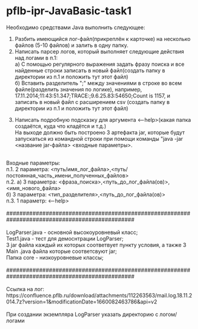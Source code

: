 # pflb-ipr-JavaBasic-task1

Необходимо средствами Java выполнить следующее:<br />
1. Разбить имеющийся лог-файл(прикреплён к карточке) на несколько файлов (5-10 файлов) и залить в одну папку.<br />
2. Написать парсер логов, который выполняет следующие действия над логами в п.1:<br />
а) С помощью регулярного выражения задать фразу поиска и все найденные строки записать в новый файл(создать папку в директории из п.1 и положить тут этот файл)<br />
б) Вставить разделитель ";"  между значениями в строке во всем файле(разделить значения по логике), например, 17.11.2014;11:43:51.347;TRACE:;9.6.25.83:54650;Count is 1157, и записать в новый файл с расширением csv (создать папку в директории из п.1 и положить тут этот файл)<br />
3) Написать подробную подсказку для аргумента <--help>(какая папка создаётся, куда что кладётся и т.д.)<br />
На выходе должно быть построено 3 артефакта jar, которые будут запускаться из командной строки при помощи команды "java -jar <название jar-файла> <входные параметры>.<br />
<br />
Входные параметры:<br />
п.1.  2 параметра: <путь/имя_лог_файла>,<путь/постоянная_часть_имени_полученных_файлов> <br />
п.2.  а) 3 параметра: <фраза_поиска>,<путь_до_лог_файла(ов)>,<имя_нового_файла><br />
б) 3 параметра: <тип_разделителя>,<путь_до_лог_файла(ов)><br />
п.3. 1 параметр: <--help><br />
<br />
###############################################################################################<br />
<br />
LogParser.java - основной высокоуровневый класс;<br />
Test1.java - тест для демоснтрации LogParser;<br />
3 jar файла каждый их которых соответвует пункту условия, а также 3 Main .java файла которые соответсвуют jar;<br />
Папка core - низкоуровневые классы;<br />
<br />
###############################################################################################<br />
<br />
Ссылка на лог:<br />
https://confluence.pflb.ru/download/attachments/112263563/mail.log.18.11.2014.7z?version=1&modificationDate=1660082463786&api=v2<br />
<br />
При создании экземпляра LogParser указать директорию с логом/логами<br />
<br />
